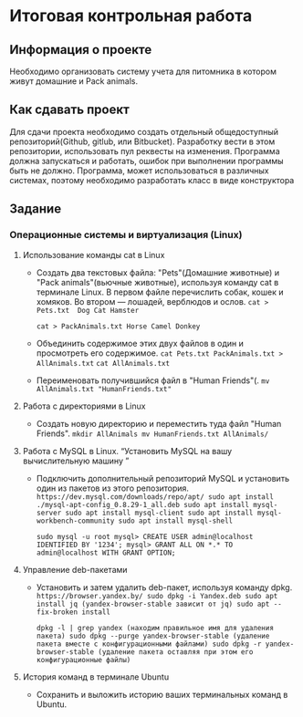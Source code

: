 # Итоговая контрольная работа

## Информация о проекте
Необходимо организовать систему учета для питомника в котором живут домашние и Pack animals.

## Как сдавать проект

Для сдачи проекта необходимо создать отдельный общедоступный репозиторий(Github, gitlub, или Bitbucket). Разработку вести в этом репозитории, использовать пул реквесты на изменения. Программа должна запускаться и работать, ошибок при выполнении программы быть не должно. Программа, может использоваться в различных системах, поэтому необходимо разработать класс в виде конструктора

## Задание

### Операционные системы и виртуализация (Linux)

1. Использование команды cat в Linux
    - Создать два текстовых файла: "Pets"(Домашние животные) и "Pack animals"(вьючные животные), используя команду cat в терминале Linux. В первом файле перечислить собак, кошек и хомяков. Во втором — лошадей, верблюдов и ослов.
      `cat > Pets.txt 
      Dog
      Cat
      Hamster`
   
      `cat > PackAnimals.txt
      Horse
      Camel
      Donkey`

    - Объединить содержимое этих двух файлов в один и просмотреть его содержимое.
      `cat Pets.txt PackAnimals.txt > AllAnimals.txt`
      `cat AllAnimals.txt`

    - Переименовать получившийся файл в "Human Friends"(.
      `mv AllAnimals.txt "HumanFriends.txt"`

2. Работа с директориями в Linux
    - Создать новую директорию и переместить туда файл "Human Friends".
      `mkdir AllAnimals
      mv HumanFriends.txt AllAnimals/`

3. Работа с MySQL в Linux. “Установить MySQL на вашу вычислительную машину ”
    - Подключить дополнительный репозиторий MySQL и установить один из пакетов из этого репозитория.
      `https://dev.mysql.com/downloads/repo/apt/
      sudo apt install ./mysql-apt-config_0.8.29-1_all.deb
      sudo apt install mysql-server
      sudo apt install mysql-client
      sudo apt install mysql-workbench-community
      sudo apt install mysql-shell`

      `sudo mysql -u root
      mysql> CREATE USER admin@localhost IDENTIFIED BY '1234';
      mysql> GRANT ALL ON *.* TO admin@localhost WITH GRANT OPTION;`

4. Управление deb-пакетами
    - Установить и затем удалить deb-пакет, используя команду dpkg.
      `https://browser.yandex.by/
      sudo dpkg -i Yandex.deb
      sudo apt install jq (yandex-browser-stable зависит от jq)
      sudo apt --fix-broken install`
         
      `dpkg -l | grep yandex (находим правильное имя для удаления пакета)
      sudo dpkg --purge yandex-browser-stable (удаление пакета вместе с конфигурационными файлами)
      sudo dpkg -r yandex-browser-stable (удаление пакета оставляя при этом его конфигурационные файлы)`

5. История команд в терминале Ubuntu
    - Сохранить и выложить историю ваших терминальных команд в Ubuntu.
      